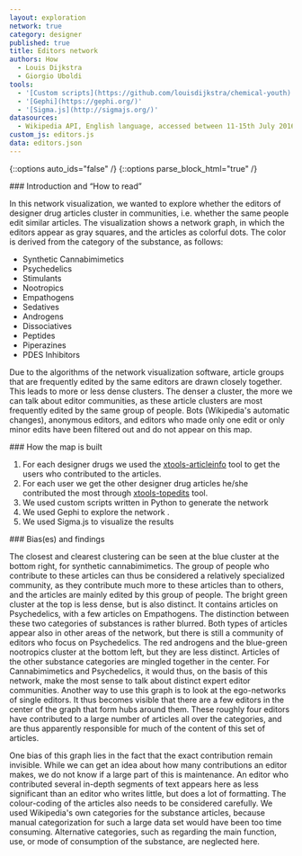 ```yaml
---
layout: exploration
network: true
category: designer
published: true
title: Editors network
authors: How 
  - Louis Dijkstra
  - Giorgio Uboldi
tools:
  - '[Custom scripts](https://github.com/louisdijkstra/chemical-youth)'
  - '[Gephi](https://gephi.org/)'
  - '[Sigma.js](http://sigmajs.org/)'
datasources:
  - Wikipedia API, English language, accessed between 11-15th July 2016
custom_js: editors.js
data: editors.json
---
```

{::options auto_ids="false" /}
{::options parse_block_html="true" /}
<div class="intro">
### Introduction and “How to read”

In this network visualization, we wanted to explore whether the editors of designer drug articles cluster in communities, i.e. whether the same people edit similar articles.
The visualization shows a network graph, in which the editors appear as gray squares, and the articles as colorful dots. The color is derived from the category of the substance, as follows:

* Synthetic Cannabimimetics
* Psychedelics
* Stimulants
* Nootropics
* Empathogens
* Sedatives
* Androgens
* Dissociatives
* Peptides
* Piperazines
* PDES Inhibitors

Due to the algorithms of the network visualization software, article groups that are frequently edited by the same editors are drawn closely together. This leads to more or less dense clusters. The denser a cluster, the more we can talk about editor communities, as these article clusters are most frequently edited by the same group of people.
Bots (Wikipedia's automatic changes), anonymous editors, and editors who made only one edit or only minor edits have been filtered out and do not appear on this map.
</div>

<div class="protocol">
### How the map is built

1. For each designer drugs we used the [xtools-articleinfo](https://tools.wmflabs.org/xtools-articleinfo/) tool to get the users who contributed to the articles.
2. For each user we get the other designer drug articles he/she contributed the most through [xtools-topedits](https://tools.wmflabs.org/xtools/topedits/) tool.
3. We used custom scripts written in Python to generate the network
4. We used Gephi to explore the network .
5. We used Sigma.js to visualize the results

</div>

<div class="findings">
### Bias(es) and findings

The closest and clearest clustering can be seen at the blue cluster at the bottom right, for synthetic cannabimimetics. The group of people who contribute to these articles can thus be considered a relatively specialized community, as they contribute much more to these articles than to others, and the articles are mainly edited by this group of people. The bright green cluster at the top is less dense, but is also distinct. It contains articles on Psychedelics, with a few articles on Empathogens. The distinction between these two categories of substances is rather blurred. Both types of articles appear also in other areas of the network, but there is still a community of editors who focus on Psychedelics. The red androgens and the blue-green nootropics cluster at the bottom left, but they are less distinct. Articles of the other substance categories are mingled together in the center. For Cannabimimetics and Psychedelics, it would thus, on the basis of this network, make the most sense to talk about distinct expert editor communities.
Another way to use this graph is to look at the ego-networks of single editors. It thus becomes visible that there are a few editors in the center of the graph that form hubs around them. These roughly four editors have contributed to a large number of articles all over the categories, and are thus apparently responsible for much of the content of this set of articles.

One bias of this graph lies in the fact that the exact contribution remain invisible. While we can get an idea about how many contributions an editor makes, we do not know if a large part of this is maintenance. An editor who contributed several in-depth segments of text appears here as less significant than an editor who writes little, but does a lot of formatting. The colour-coding of the articles also needs to be considered carefully. We used Wikipedia's own categories for the substance articles, because manual categorization for such a large data set would have been too time consuming. Alternative categories, such as regarding the main function, use, or mode of consumption of the substance, are neglected here.

</div>
